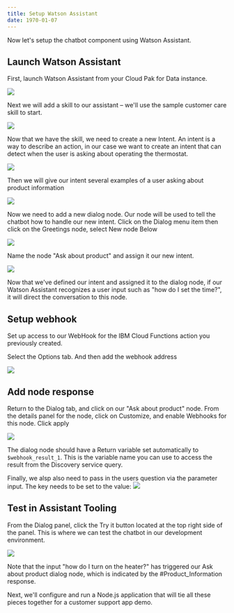 ```yaml
---
title: Setup Watson Assistant
date: 1970-01-07
---
```


Now let's setup the chatbot component using Watson Assistant.

## Launch Watson Assistant

First, launch Watson Assistant from your Cloud Pak for Data instance.

![](assets/asst-setup.png)

Next we will add a skill to our assistant – we'll use the sample customer care skill to start.

![](assets/sample-skill.png)

Now that we have the skill, we need to create a new Intent. An intent is a way to describe an action, in our case we want to create an intent that can detect when the user is asking about operating the thermostat.

![](assets/create-intent.png)

Then we will give our intent several examples of a user asking about product information

![](assets/intent-examples.png)

Now we need to add a new dialog node. Our node will be used to tell the chatbot how to handle our new intent. Click on the Dialog menu item then click on the Greetings node, select New node Below

![](assets/new-node.png)

Name the node "Ask about product" and assign it our new intent.

![](assets/node-intent.png)

Now that we've defined our intent and assigned it to the dialog node, if our Watson Assistant recognizes a user input such as "how do I set the time?", it will direct the conversation to this node.

## Setup webhook

Set up access to our WebHook for the IBM Cloud Functions action you previously created.

Select the Options tab. And then add the webhook address

![](assets/add-webhook.png)

## Add node response
Return to the Dialog tab, and click on our "Ask about product" node. From the details panel for the node, click on Customize, and enable Webhooks for this node. Click apply

![](assets/enable-webhook.png)

The dialog node should have a Return variable set automatically to `$webhook_result_1`. This is the variable name you can use to access the result from the Discovery service query.

Finally, we alsp also need to pass in the users question via the parameter input. The key needs to be set to the value:
![](assets/set-webhook-input.png)

## Test in Assistant Tooling
From the Dialog panel, click the Try it button located at the top right side of the panel. This is where we can test the chatbot in our development environment.

![](assets/test-chatbot.png)

Note that the input "how do I turn on the heater?" has triggered our Ask about product dialog node, which is indicated by the #Product_Information response.

Next, we'll configure and run a Node.js application that will tie all these pieces together for a customer support app demo.
